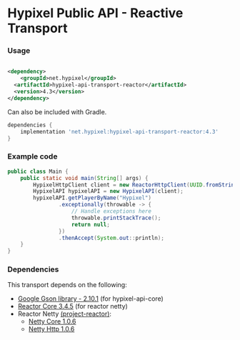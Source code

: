 Hypixel Public API - Reactive Transport
======

### Usage

```xml

<dependency>
    <groupId>net.hypixel</groupId>
  <artifactId>hypixel-api-transport-reactor</artifactId>
  <version>4.3</version>
</dependency>
```

Can also be included with Gradle.

```gradle
dependencies {
    implementation 'net.hypixel:hypixel-api-transport-reactor:4.3'
}
```

### Example code

```java
public class Main {
    public static void main(String[] args) {
        HypixelHttpClient client = new ReactorHttpClient(UUID.fromString("your-api-key-here"));
        HypixelAPI hypixelAPI = new HypixelAPI(client);
        hypixelAPI.getPlayerByName("Hypixel")
                .exceptionally(throwable -> {
                    // Handle exceptions here
                    throwable.printStackTrace();
                    return null;
                })
                .thenAccept(System.out::println);
    }
}
```

### Dependencies

This transport depends on the following:

* [Google Gson library - 2.10.1](https://mvnrepository.com/artifact/com.google.code.gson/gson) (for hypixel-api-core)
* [Reactor Core 3.4.5](https://mvnrepository.com/artifact/io.projectreactor/reactor-core) (for reactor netty)
* Reactor Netty [(project-reactor)](https://projectreactor.io/docs):
    * [Netty Core 1.0.6](https://mvnrepository.com/artifact/io.projectreactor.netty/reactor-netty-core)
    * [Netty Http 1.0.6](https://mvnrepository.com/artifact/io.projectreactor.netty/reactor-netty-http)